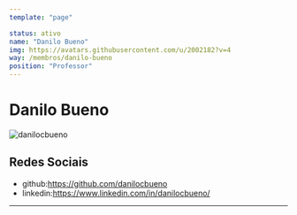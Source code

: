 ```yaml
---
template: "page"

status: ativo
name: "Danilo Bueno"
img: https://avatars.githubusercontent.com/u/2002182?v=4
way: /membros/danilo-bueno
position: "Professor"
---
```


# Danilo Bueno

![danilocbueno](https://avatars.githubusercontent.com/u/2002182?v=4)

## Redes Sociais
- github:https://github.com/danilocbueno
- linkedin:https://www.linkedin.com/in/danilocbueno/
***
